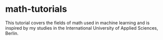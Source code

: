 # math-tutorials
This tutorial covers the fields of math used in machine learning and is inspired by my studies in the International University of Applied Sciences, Berlin.
